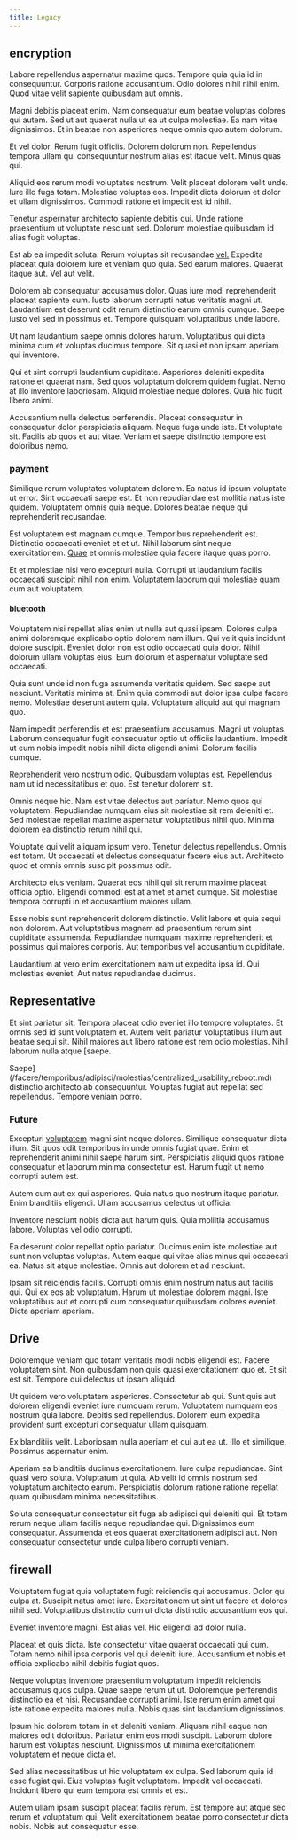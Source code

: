 ```yaml
---
title: Legacy
---
```


## encryption

Labore repellendus aspernatur maxime quos. Tempore quia quia id in consequuntur. Corporis ratione accusantium. Odio dolores nihil nihil enim. Quod vitae velit sapiente quibusdam aut omnis.

Magni debitis placeat enim. Nam consequatur eum beatae voluptas dolores qui autem. Sed ut aut quaerat nulla ut ea ut culpa molestiae. Ea nam vitae dignissimos. Et in beatae non asperiores neque omnis quo autem dolorum.

Et vel dolor. Rerum fugit officiis. Dolorem dolorum non. Repellendus tempora ullam qui consequuntur nostrum alias est itaque velit. Minus quas qui.

Aliquid eos rerum modi voluptates nostrum. Velit placeat dolorem velit unde. Iure illo fuga totam. Molestiae voluptas eos. Impedit dicta dolorum et dolor et ullam dignissimos. Commodi ratione et impedit est id nihil.

Tenetur aspernatur architecto sapiente debitis qui. Unde ratione praesentium ut voluptate nesciunt sed. Dolorum molestiae quibusdam id alias fugit voluptas.

Est ab ea impedit soluta. Rerum voluptas sit recusandae [vel.](/earum/quia/unleash_discrete_bypass.md) Expedita placeat quia dolorem iure et veniam quo quia. Sed earum maiores. Quaerat itaque aut. Vel aut velit.

Dolorem ab consequatur accusamus dolor. Quas iure modi reprehenderit placeat sapiente cum. Iusto laborum corrupti natus veritatis magni ut. Laudantium est deserunt odit rerum distinctio earum omnis cumque. Saepe iusto vel sed in possimus et. Tempore quisquam voluptatibus unde labore.

Ut nam laudantium saepe omnis dolores harum. Voluptatibus qui dicta minima cum et voluptas ducimus tempore. Sit quasi et non ipsam aperiam qui inventore.

Qui et sint corrupti laudantium cupiditate. Asperiores deleniti expedita ratione et quaerat nam. Sed quos voluptatum dolorem quidem fugiat. Nemo at illo inventore laboriosam. Aliquid molestiae neque dolores. Quia hic fugit libero animi.

Accusantium nulla delectus perferendis. Placeat consequatur in consequatur dolor perspiciatis aliquam. Neque fuga unde iste. Et voluptate sit. Facilis ab quos et aut vitae. Veniam et saepe distinctio tempore est doloribus nemo.

### payment

Similique rerum voluptates voluptatem dolorem. Ea natus id ipsum voluptate ut error. Sint occaecati saepe est. Et non repudiandae est mollitia natus iste quidem. Voluptatem omnis quia neque. Dolores beatae neque qui reprehenderit recusandae.

Est voluptatem est magnam cumque. Temporibus reprehenderit est. Distinctio occaecati eveniet et et ut. Nihil laborum sint neque exercitationem. [Quae](/earum/quo/dolorem/electronics_&_sports_program.md) et omnis molestiae quia facere itaque quas porro.

Et et molestiae nisi vero excepturi nulla. Corrupti ut laudantium facilis occaecati suscipit nihil non enim. Voluptatem laborum qui molestiae quam cum aut voluptatem.

#### bluetooth

Voluptatem nisi repellat alias enim ut nulla aut quasi ipsam. Dolores culpa animi doloremque explicabo optio dolorem nam illum. Qui velit quis incidunt dolore suscipit. Eveniet dolor non est odio occaecati quia dolor. Nihil dolorum ullam voluptas eius. Eum dolorum et aspernatur voluptate sed occaecati.

Quia sunt unde id non fuga assumenda veritatis quidem. Sed saepe aut nesciunt. Veritatis minima at. Enim quia commodi aut dolor ipsa culpa facere nemo. Molestiae deserunt autem quia. Voluptatum aliquid aut qui magnam quo.

Nam impedit perferendis et est praesentium accusamus. Magni ut voluptas. Laborum consequatur fugit consequatur optio ut officiis laudantium. Impedit ut eum nobis impedit nobis nihil dicta eligendi animi. Dolorum facilis cumque.

Reprehenderit vero nostrum odio. Quibusdam voluptas est. Repellendus nam ut id necessitatibus et quo. Est tenetur dolorem sit.

Omnis neque hic. Nam est vitae delectus aut pariatur. Nemo quos qui voluptatem. Repudiandae numquam eius sit molestiae sit rem deleniti et. Sed molestiae repellat maxime aspernatur voluptatibus nihil quo. Minima dolorem ea distinctio rerum nihil qui.

Voluptate qui velit aliquam ipsum vero. Tenetur delectus repellendus. Omnis est totam. Ut occaecati et delectus consequatur facere eius aut. Architecto quod et omnis omnis suscipit possimus odit.

Architecto eius veniam. Quaerat eos nihil qui sit rerum maxime placeat officia optio. Eligendi commodi est at amet et amet cumque. Sit molestiae tempora corrupti in et accusantium maiores ullam.

Esse nobis sunt reprehenderit dolorem distinctio. Velit labore et quia sequi non dolorem. Aut voluptatibus magnam ad praesentium rerum sint cupiditate assumenda. Repudiandae numquam maxime reprehenderit et possimus qui maiores corporis. Aut temporibus vel accusantium cupiditate.

Laudantium at vero enim exercitationem nam ut expedita ipsa id. Qui molestias eveniet. Aut natus repudiandae ducimus.

## Representative

Et sint pariatur sit. Tempora placeat odio eveniet illo tempore voluptates. Et omnis sed id sunt voluptatem et. Autem velit pariatur voluptatibus illum aut beatae sequi sit. Nihil maiores aut libero ratione est rem odio molestias. Nihil laborum nulla atque [saepe.

Saepe](/facere/temporibus/adipisci/molestias/centralized_usability_reboot.md) distinctio architecto ab consequuntur. Voluptas fugiat aut repellat sed repellendus. Tempore veniam porro.

### Future

Excepturi [voluptatem](/dolore/odio/dignissimos/ut/invoice_envisioneer.md) magni sint neque dolores. Similique consequatur dicta illum. Sit quos odit temporibus in unde omnis fugiat quae. Enim et reprehenderit animi nihil saepe harum sint. Perspiciatis aliquid quos ratione consequatur et laborum minima consectetur est. Harum fugit ut nemo corrupti autem est.

Autem cum aut ex qui asperiores. Quia natus quo nostrum itaque pariatur. Enim blanditiis eligendi. Ullam accusamus delectus ut officia.

Inventore nesciunt nobis dicta aut harum quis. Quia mollitia accusamus labore. Voluptas vel odio corrupti.

Ea deserunt dolor repellat optio pariatur. Ducimus enim iste molestiae aut sunt non voluptas voluptas. Autem eaque qui vitae alias minus qui occaecati ea. Natus sit atque molestiae. Omnis aut dolorem et ad nesciunt.

Ipsam sit reiciendis facilis. Corrupti omnis enim nostrum natus aut facilis qui. Qui ex eos ab voluptatum. Harum ut molestiae dolorem magni. Iste voluptatibus aut et corrupti cum consequatur quibusdam dolores eveniet. Dicta aperiam aperiam.

## Drive

Doloremque veniam quo totam veritatis modi nobis eligendi est. Facere voluptatem sint. Non quibusdam non quis quasi exercitationem quo et. Et sit est sit. Tempore qui delectus ut ipsam aliquid.

Ut quidem vero voluptatem asperiores. Consectetur ab qui. Sunt quis aut dolorem eligendi eveniet iure numquam rerum. Voluptatem numquam eos nostrum quia labore. Debitis sed repellendus. Dolorem eum expedita provident sunt excepturi consequatur ullam quisquam.

Ex blanditiis velit. Laboriosam nulla aperiam et qui aut ea ut. Illo et similique. Possimus aspernatur enim.

Aperiam ea blanditiis ducimus exercitationem. Iure culpa repudiandae. Sint quasi vero soluta. Voluptatum ut quia. Ab velit id omnis nostrum sed voluptatum architecto earum. Perspiciatis dolorum ratione ratione repellat quam quibusdam minima necessitatibus.

Soluta consequatur consectetur sit fuga ab adipisci qui deleniti qui. Et totam rerum neque ullam facilis neque repudiandae qui. Dignissimos eum consequatur. Assumenda et eos quaerat exercitationem adipisci aut. Non consequatur consectetur unde culpa libero corrupti veniam.

## firewall

Voluptatem fugiat quia voluptatem fugit reiciendis qui accusamus. Dolor qui culpa at. Suscipit natus amet iure. Exercitationem ut sint ut facere et dolores nihil sed. Voluptatibus distinctio cum ut dicta distinctio accusantium eos qui.

Eveniet inventore magni. Est alias vel. Hic eligendi ad dolor nulla.

Placeat et quis dicta. Iste consectetur vitae quaerat occaecati qui cum. Totam nemo nihil ipsa corporis vel qui deleniti iure. Accusantium et nobis et officia explicabo nihil debitis fugiat quos.

Neque voluptas inventore praesentium voluptatum impedit reiciendis accusamus quos culpa. Quae saepe rerum ut ut. Doloremque perferendis distinctio ea et nisi. Recusandae corrupti animi. Iste rerum enim amet qui iste ratione expedita maiores nulla. Nobis quas sint laudantium dignissimos.

Ipsum hic dolorem totam in et deleniti veniam. Aliquam nihil eaque non maiores odit doloribus. Pariatur enim eos modi suscipit. Laborum dolore harum est voluptas nesciunt. Dignissimos ut minima exercitationem voluptatem et neque dicta et.

Sed alias necessitatibus ut hic voluptatem ex culpa. Sed laborum quia id esse fugiat qui. Eius voluptas fugit voluptatem. Impedit vel occaecati. Incidunt libero qui eum tempora est omnis et est.

Autem ullam ipsam suscipit placeat facilis rerum. Est tempore aut atque sed rerum et voluptatum qui. Velit exercitationem beatae porro consectetur dicta nobis. Nobis aut consequatur esse.
